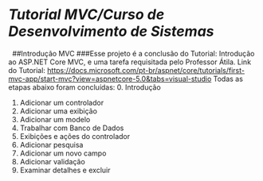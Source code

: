 # _Tutorial MVC/Curso de Desenvolvimento de Sistemas_
&nbsp;
##Introdução MVC
###Esse projeto é a conclusão do Tutorial: Introdução ao ASP.NET Core MVC, e uma tarefa requisitada pelo Professor Átila.
Link do Tutorial: https://docs.microsoft.com/pt-br/aspnet/core/tutorials/first-mvc-app/start-mvc?view=aspnetcore-5.0&tabs=visual-studio
Todas as etapas abaixo foram concluídas:
0. Introdução                
1. Adicionar um controlador 
2. Adicionar uma exibição     
3. Adicionar um modelo        
4. Trabalhar com Banco de Dados
5. Exibições e ações do controlador
6. Adicionar pesquisa
7. Adicionar um novo campo
8. Adicionar validação
9. Examinar detalhes e excluir
